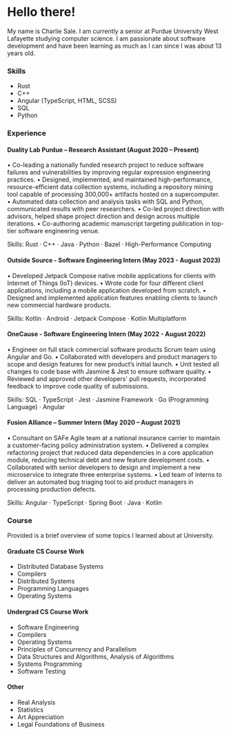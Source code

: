 # Hello there!
My name is Charlie Sale. I am currently a senior at Purdue University West Lafayette studying computer science.
I am passionate about software development and have been learning as much as I can since I was about 13 years old.

### Skills
- Rust
- C++
- Angular (TypeScript, HTML, SCSS)
- SQL
- Python

### Experience

#### Duality Lab Purdue – Research Assistant (August 2020 – Present) 
• Co-leading a nationally funded research project to reduce software failures and vulnerabilities by improving regular expression engineering practices.
• Designed, implemented, and maintained high-performance, resource-efficient data collection systems, including a repository mining tool capable of processing 300,000+ artifacts hosted on a supercomputer.
• Automated data collection and analysis tasks with SQL and Python, communicated results with peer researchers.
• Co-led project direction with advisors, helped shape project direction and design across multiple iterations.
• Co-authoring academic manuscript targeting publication in top-tier software engineering venue.

Skills: Rust · C++ · Java · Python · Bazel · High-Performance Computing

#### Outside Source - Software Engineering Intern (May 2023 - August 2023)
• Developed Jetpack Compose native mobile applications for clients with Internet of Things (IoT) devices.
• Wrote code for four different client applications, including a mobile application developed from scratch.
• Designed and implemented application features enabling clients to launch new commercial hardware products.

Skills: Kotlin · Android · Jetpack Compose · Kotlin Multiplatform

#### OneCause - Software Engineering Intern (May 2022 - August 2022)
• Engineer on full stack commercial software products Scrum team using Angular and Go.
• Collaborated with developers and product managers to scope and design features for new product’s initial launch.
• Unit tested all changes to code base with Jasmine & Jest to ensure software quality.
• Reviewed and approved other developers' pull requests, incorporated feedback to improve code quality of submissions.

Skills: SQL · TypeScript · Jest · Jasmine Framework · Go (Programming Language) · Angular

#### Fusion Alliance – Summer Intern (May 2020 – August 2021) 

• Consultant on SAFe Agile team at a national insurance carrier to maintain a customer-facing policy administration system.
• Delivered a complex refactoring project that reduced data dependencies in a core application module, reducing technical debt and new feature development costs.
• Collaborated with senior developers to design and implement a new microservice to integrate three enterprise systems.
• Led team of interns to deliver an automated bug triaging tool to aid product managers in processing production defects.

Skills: Angular · TypeScript · Spring Boot · Java · Kotlin

### Course

Provided is a brief overview of some topics I learned about at University.

#### Graduate CS Course Work
- Distributed Database Systems
- Compilers
- Distributed Systems
- Programming Languages
- Operating Systems

#### Undergrad CS Course Work
- Software Engineering
- Compilers
- Operating Systems
- Principles of Concurrency and Parallelism
- Data Structures and Algorithms, Analysis of Algorithms
- Systems Programming
- Software Testing

#### Other
- Real Analysis
- Statistics
- Art Appreciation
- Legal Foundations of Business
